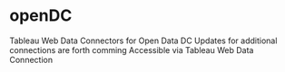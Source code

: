 # openDC
Tableau Web Data Connectors for Open Data DC
Updates for additional connections are forth comming
Accessible via Tableau Web Data Connection
